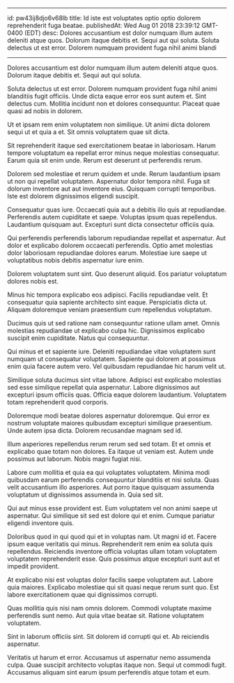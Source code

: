 
---
id: pw43ij8djo6v68lb
title: Id iste est voluptates optio optio dolorem reprehenderit fuga beatae.
publishedAt: Wed Aug 01 2018 23:39:12 GMT-0400 (EDT)
desc: Dolores accusantium est dolor numquam illum autem deleniti atque quos. Dolorum itaque debitis et. Sequi aut qui soluta. Soluta delectus ut est error. Dolorem numquam provident fuga nihil animi blandi

---



Dolores accusantium est dolor numquam illum autem deleniti atque quos. Dolorum itaque debitis et. Sequi aut qui soluta.
 Soluta delectus ut est error. Dolorem numquam provident fuga nihil animi blanditiis fugit officiis. Unde dicta eaque error eos sunt autem et. Sint delectus cum. Mollitia incidunt non et dolores consequuntur. Placeat quae quasi ad nobis in dolorem.
 Ut et ipsam rem enim voluptatem non similique. Ut animi dicta dolorem sequi ut et quia a et. Sit omnis voluptatem quae sit dicta.


Sit reprehenderit itaque sed exercitationem beatae in laboriosam. Harum tempore voluptatum ea repellat error minus neque molestias consequatur. Earum quia sit enim unde. Rerum est deserunt ut perferendis rerum.
 Dolorem sed molestiae et rerum quidem et unde. Rerum laudantium ipsam ut non qui repellat voluptatem. Aspernatur dolor tempora nihil. Fuga sit dolorum inventore aut aut inventore eius. Quisquam corrupti temporibus. Iste est dolorem dignissimos eligendi suscipit.
 Consequatur quas iure. Occaecati quia aut a debitis illo quis at repudiandae. Perferendis autem cupiditate et saepe. Voluptas ipsum quas repellendus. Laudantium quisquam aut. Excepturi sunt dicta consectetur officiis quia.


Qui perferendis perferendis laborum repudiandae repellat et aspernatur. Aut dolor et explicabo dolorem occaecati perferendis. Optio amet molestias dolor laboriosam repudiandae dolores earum. Molestiae iure saepe ut voluptatibus nobis debitis aspernatur iure enim.
 Dolorem voluptatem sunt sint. Quo deserunt aliquid. Eos pariatur voluptatum dolores nobis est.
 Minus hic tempora explicabo eos adipisci. Facilis repudiandae velit. Et consequatur quia sapiente architecto sint eaque. Perspiciatis dicta ut. Aliquam doloremque veniam praesentium cum repellendus voluptatum.


Ducimus quis ut sed ratione nam consequuntur ratione ullam amet. Omnis molestias repudiandae ut explicabo culpa hic. Dignissimos explicabo suscipit enim cupiditate. Natus qui consequuntur.
 Qui minus et et sapiente iure. Deleniti repudiandae vitae voluptatem sunt numquam ut consequatur voluptatem. Sapiente qui dolorem at possimus enim quia facere autem vero. Vel quibusdam repudiandae hic harum velit ut.
 Similique soluta ducimus sint vitae labore. Adipisci est explicabo molestias sed esse similique repellat quia aspernatur. Labore dignissimos aut excepturi ipsum officiis quas. Officia eaque dolorem laudantium. Voluptatem totam reprehenderit quod corporis.


Doloremque modi beatae dolores aspernatur doloremque. Qui error ex nostrum voluptate maiores quibusdam excepturi similique praesentium. Unde autem ipsa dicta. Dolorem recusandae magnam sed id.
 Illum asperiores repellendus rerum rerum sed sed totam. Et et omnis et explicabo quae totam non dolores. Ea itaque ut veniam est. Autem unde possimus aut laborum. Nobis magni fugiat nisi.
 Labore cum mollitia et quia ea qui voluptates voluptatem. Minima modi quibusdam earum perferendis consequuntur blanditiis et nisi soluta. Quas velit accusantium illo asperiores. Aut porro itaque quisquam assumenda voluptatum ut dignissimos assumenda in. Quia sed sit.


Qui aut minus esse provident est. Eum voluptatem vel non animi saepe ut aspernatur. Qui similique sit sed est dolore qui et enim. Cumque pariatur eligendi inventore quis.
 Doloribus quod in qui quod qui et in voluptas nam. Ut magni id et. Facere ipsum eaque veritatis qui minus. Reprehenderit rem enim ea soluta quis repellendus. Reiciendis inventore officia voluptas ullam totam voluptatem voluptatem reprehenderit esse. Quis possimus atque excepturi sunt aut et impedit provident.
 At explicabo nisi est voluptas dolor facilis saepe voluptatem aut. Labore quia maiores. Explicabo molestiae qui sit quasi neque rerum sunt quo. Est labore exercitationem quae qui dignissimos corrupti.


Quas mollitia quis nisi nam omnis dolorem. Commodi voluptate maxime perferendis sunt nemo. Aut quia vitae beatae sit. Ratione voluptatem voluptatem.
 Sint in laborum officiis sint. Sit dolorem id corrupti qui et. Ab reiciendis aspernatur.
 Veritatis ut harum et error. Accusamus ut aspernatur nemo assumenda culpa. Quae suscipit architecto voluptas itaque non. Sequi ut commodi fugit. Accusamus aliquam sint earum ipsum perferendis atque totam et eum.

